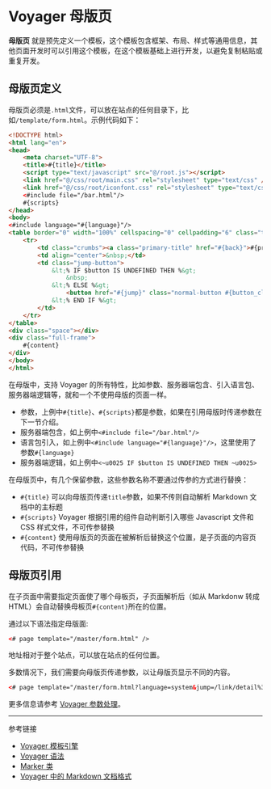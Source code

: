 # Voyager 母版页

**母版页** 就是预先定义一个模板，这个模板包含框架、布局、样式等通用信息，其他页面开发时可以引用这个模板，在这个模板基础上进行开发，以避免复制粘贴或重复开发。

## 母版页定义

母版页必须是`.html`文件，可以放在站点的任何目录下，比如`/template/form.html`。示例代码如下：

```html
<!DOCTYPE html>
<html lang="en">
<head>
    <meta charset="UTF-8">
    <title>#{title}</title>
    <script type="text/javascript" src="@/root.js"></script>
    <link href="@/css/root/main.css" rel="stylesheet" type="text/css" />
    <link href="@/css/root/iconfont.css" rel="stylesheet" type="text/css" />
    <#include file="/bar.html"/>
    #{scripts}
</head>
<body>
<#include language="#{language}"/>
<table border="0" width="100%" cellspacing="0" cellpadding="6" class="title-area" fixed="yes">
    <tr>
        <td class="crumbs"><a class="primary-title" href="#{back}">#{previous}</a> <i class="iconfont icon-right"></i> #{crumb}</td>
        <td align="center">&nbsp;</td>
        <td class="jump-button">
            &lt;% IF $button IS UNDEFINED THEN %&gt;
                &nbsp;
            &lt;% ELSE %&gt;
                <button href="#{jump}" class="normal-button #{button_class}"> &nbsp; &nbsp; #{button} &nbsp; &nbsp; </button>
            &lt;% END IF %&gt;
        </td>
    </tr>
</table>
<div class="space"></div>
<div class="full-frame">
    #{content}
</div>
</body>
</html>
```

在母版中，支持 Voyager 的所有特性，比如参数、服务器端包含、引入语言包、服务器端逻辑等，就和一个不使用母版的页面一样。

* 参数，上例中`#{title}`、`#{scripts}`都是参数，如果在引用母版时传递参数在下一节介绍。
* 服务器端包含，如上例中`<#include file="/bar.html"/>`
* 语言包引入，如上例中`<#include language="#{language}"/>`，这里使用了参数`#{language}`
* 服务器端逻辑，如上例中`<~u0025 IF $button IS UNDEFINED THEN ~u0025>`

在母版页中，有几个保留参数，这些参数名称不要通过传参的方式进行替换：

* `#{title}` 可以向母版页传递`title`参数，如果不传则自动解析 Markdown 文档中的主标题
* `#{scripts}` Voyager 根据引用的组件自动判断引入哪些 Javascript 文件和 CSS 样式文件，不可传参替换
* `#{content}` 使用母版页的页面在被解析后替换这个位置，是子页面的内容页代码，不可传参替换

## 母版页引用

在子页面中需要指定页面使了哪个母板页，子页面解析后（如从 Markdonw 转成 HTML）会自动替换母板页`#{content}`所在的位置。

通过以下语法指定母版面:

```html
<# page template="/master/form.html" />
```

地址相对于整个站点，可以放在站点的任何位置。

多数情况下，我们需要向母版页传递参数，以让母版页显示不同的内容。

```html
<# page template="/master/form.html?language=system&jump=/link/detail%3Fname%3DTome%26age%3D18&button=Create%20Item" />
```

更多信息请参考 [Voyager 参数处理](/voyager/query.md)。


---
参考链接

* [Voyager 模板引擎](/voyager/overview.md)
* [Voyager 语法](/voyager/syntax.md)
* [Marker 类](/voyager/marker.md)
* [Voyager 中的 Markdown 文档格式](/voyager/markdown.md)
